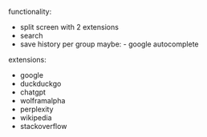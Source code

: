 functionality:

- split screen with 2 extensions
- search
- save history per group
  maybe: - google autocomplete

extensions:

- google
- duckduckgo
- chatgpt
- wolframalpha
- perplexity
- wikipedia
- stackoverflow
